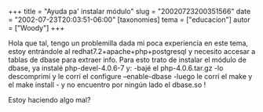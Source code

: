 +++
title = "Ayuda pa' instalar módulo"
slug = "20020723200351566"
date = "2002-07-23T20:03:51-06:00"
[taxonomies]
tema = ["educacion"]
autor = ["Woody"]
+++

Hola que tal, tengo un problemilla dada mi poca experiencia en este
tema, estoy entrándole al redhat7.2+apache+php+postgresql y necesito
accesar a tablas de dbase para extraer info. Para esto trato de instalar
el módulo de dbase, ya instalé php-devel-4.0.6-7 y: -bajé el
php-4.0.6.tar.gz -lo descomprimí y le corrí el configure –enable-dbase
-luego le corrí el make y el make install - y no encuentro por ningún
lado el dbase.so !

Estoy haciendo algo mal?

